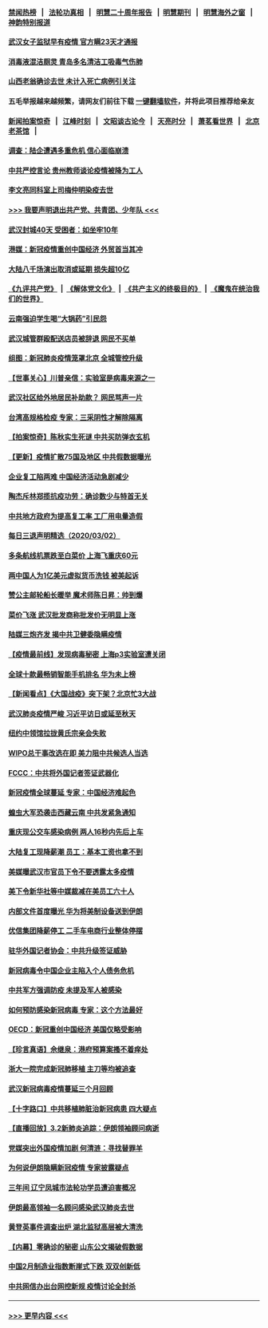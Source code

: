 #### [禁闻热榜](热点新闻.md?=0)  &nbsp;&nbsp;|&nbsp;&nbsp; [法轮功真相](https://github.com/gfw-breaker/truth/blob/master/README.md?=0) &nbsp;&nbsp;|&nbsp;&nbsp; [明慧二十周年报告](https://github.com/gfw-breaker/mh-reports/blob/master/README.md?=0) &nbsp;&nbsp;|&nbsp;&nbsp;[明慧期刊](https://github.com/gfw-breaker/mh-qikan) &nbsp;&nbsp;|&nbsp;&nbsp; [明慧海外之窗](https://github.com/gfw-breaker/mh-news/blob/master/README.md?=0) &nbsp;&nbsp;|&nbsp;&nbsp; [神韵特别报道](https://github.com/gfw-breaker/mh-news/blob/master/shenyun.md?=0)
#### [武汉女子监狱早有疫情 官方瞒23天才通报](../pages/nsc413/n11911717.md?t=03032102) 
#### [消毒液混洁厕灵 青岛多名清洁工吸毒气伤肺](../pages/nsc413/n11911923.md?t=03032102) 
#### [山西老翁确诊去世 未计入死亡病例引关注](../pages/nsc413/n11911802.md?t=03032102) 
#### 五毛举报越来越频繁，请网友们前往下载 [一键翻墙软件](https://github.com/gfw-breaker/ssr-accounts)，并将此项目推荐给亲友
#### [新闻拍案惊奇](https://github.com/gfw-breaker/banned-news/blob/master/pages/link4.md) &nbsp;&nbsp;|&nbsp;&nbsp; [江峰时刻](https://github.com/gfw-breaker/banned-news/blob/master/pages/link4.md) &nbsp;&nbsp;|&nbsp;&nbsp; [文昭谈古论今](https://github.com/gfw-breaker/banned-news/blob/master/pages/link4.md) &nbsp;&nbsp;|&nbsp;&nbsp; [天亮时分](https://github.com/gfw-breaker/banned-news/blob/master/pages/link4.md) &nbsp;&nbsp;|&nbsp;&nbsp; [萧茗看世界](https://github.com/gfw-breaker/banned-news/blob/master/pages/link4.md) &nbsp;&nbsp;|&nbsp;&nbsp; [北京老茶馆](https://github.com/gfw-breaker/banned-news/blob/master/pages/link4.md) &nbsp;&nbsp;|&nbsp;&nbsp; 
#### [调查：陆企遭遇多重危机 信心面临崩溃](../pages/nsc413/n11911842.md?t=03032102) 
#### [中共严控言论 贵州教师谈论疫情被降为工人](../pages/nsc413/n11911428.md?t=03032102) 
#### [李文亮同科室上司梅仲明染疫去世](../pages/nsc413/n11911636.md?t=03032102) 
#### [>>> 我要声明退出共产党、共青团、少年队 <<<](https://github.com/begood0513/goodnews/blob/master/quit/letter.md) 
#### [武汉封城40天 受困者：如坐牢10年](../pages/nsc413/n11911305.md?t=03032102) 
#### [港媒：新冠疫情重创中国经济 外贸首当其冲](../pages/nsc413/n11910970.md?t=03032102) 
#### [大陆八千场演出取消或延期 损失超10亿](../pages/nsc413/n11911406.md?t=03032102) 
#### [《九评共产党》](https://github.com/begood0513/9ping.md/blob/master/README.md) &nbsp;|&nbsp; [《解体党文化》](../../../../jtdwh.md/blob/master/README.md)  &nbsp;|&nbsp; [《共产主义的终极目的》](../../../../gczydzjmd.md/blob/master/README.md) &nbsp;|&nbsp; [《魔鬼在统治我们的世界》](../../../../mgztzwmdsj.md/blob/master/README.md) 
#### [云南强迫学生喝“大锅药”引民怨](../pages/nsc413/n11911326.md?t=03032102) 
#### [武汉城管群殴配送店员被辞退 网民不买单](../pages/nsc413/n11911151.md?t=03032102) 
#### [组图：新冠肺炎疫情笼罩北京 全城管控升级](../pages/nsc413/n11911141.md?t=03032102) 
#### [【世事关心】川普亲信：实验室是病毒来源之一](../pages/nsc413/n11910876.md?t=03032102) 
#### [武汉社区给外地居民补助款？ 网民骂声一片](../pages/nsc413/n11910963.md?t=03032102) 
#### [台湾高规格检疫 专家：三采阴性才解除隔离](../pages/nsc413/n11910829.md?t=03032102) 
#### [【拍案惊奇】陈秋实生死谜 中共买防弹衣玄机](../pages/nsc413/n11910939.md?t=03032102) 
#### [【更新】疫情扩散75国及地区 中共假数据曝光](../pages/nsc413/n11890652.md?t=03032102) 
#### [企业复工陷两难 中国经济活动急剧减少](../pages/nsc413/n11910412.md?t=03032102) 
#### [陶杰斥林郑揽抗疫功劳：确诊数少与特首无关](../pages/nsc413/n11910499.md?t=03032102) 
#### [中共地方政府为提高复工率 工厂用电量造假](../pages/nsc413/n11910955.md?t=03032102) 
#### [每日三退声明精选（2020/03/02）](../pages/nsc413/n11910965.md?t=03032102) 
#### [多条航线机票跌至白菜价 上海飞重庆60元](../pages/nsc413/n11910882.md?t=03032102) 
#### [两中国人为1亿美元虚拟货币洗钱 被美起诉](../pages/nsc413/n11910880.md?t=03032102) 
#### [赞公主邮轮船长暖举 魔术师陈日昇：帅到爆](../pages/nsc413/n11910094.md?t=03032102) 
#### [菜价飞涨 武汉批发商称批发价无明显上涨](../pages/nsc413/n11910304.md?t=03032102) 
#### [陆媒三炮齐发 揭中共卫健委隐瞒疫情](../pages/nsc413/n11909414.md?t=03032102) 
#### [【疫情最前线】发现病毒秘密 上海p3实验室遭关闭](../pages/nsc413/n11910640.md?t=03032102) 
#### [全球十款最畅销智能手机排名 华为未上榜](../pages/nsc413/n11910587.md?t=03032102) 
#### [【新闻看点】《大国战疫》突下架？北京忙3大战](../pages/nsc413/n11910118.md?t=03032102) 
#### [武汉肺炎疫情严峻 习近平访日或延至秋天](../pages/nsc413/n11910570.md?t=03032102) 
#### [纽约中领馆拉拢黄氏宗亲会失败](../pages/nsc413/n11910480.md?t=03032102) 
#### [WIPO总干事改选在即 美力阻中共候选人当选](../pages/nsc413/n11910464.md?t=03032102) 
#### [FCCC：中共将外国记者签证武器化](../pages/nsc413/n11910385.md?t=03032102) 
#### [新冠疫情全球蔓延 专家：中国经济难起色](../pages/nsc413/n11910439.md?t=03032102) 
#### [蝗虫大军恐袭击西藏云南 中共发紧急通知](../pages/nsc413/n11910313.md?t=03032102) 
#### [重庆现公交车感染病例 两人16秒内先后上车](../pages/nsc413/n11910260.md?t=03032102) 
#### [大陆复工现降薪潮 员工：基本工资也拿不到](../pages/nsc413/n11910316.md?t=03032102) 
#### [美媒曝武汉市官员下令不要透露太多疫情](../pages/nsc413/n11910086.md?t=03032102) 
#### [美下令新华社等中媒裁减在美员工六十人](../pages/nsc413/n11910256.md?t=03032102) 
#### [内部文件首度曝光 华为将美制设备送到伊朗](../pages/nsc413/n11910211.md?t=03032102) 
#### [优信集团降薪停工 二手车电商行业整体停摆](../pages/nsc413/n11910090.md?t=03032102) 
#### [驻华外国记者协会：中共升级签证威胁](../pages/nsc413/n11910051.md?t=03032102) 
#### [新冠病毒令中国企业主陷入个人债务危机](../pages/nsc413/n11910079.md?t=03032102) 
#### [中共军方强调防疫 未提及军人被感染](../pages/nsc413/n11909922.md?t=03032102) 
#### [如何预防感染新冠病毒 专家：这个方法最好](../pages/nsc413/n11909928.md?t=03032102) 
#### [OECD：新冠重创中国经济 美国仅略受影响](../pages/nsc413/n11910023.md?t=03032102) 
#### [【珍言真语】佘继泉：港府预算案搔不着痒处](../pages/nsc413/n11910011.md?t=03032102) 
#### [浙大一院完成新冠肺移植 主刀等均被追查](../pages/nsc413/n11909752.md?t=03032102) 
#### [武汉新冠病毒疫情蔓延三个月回顾](../pages/nsc413/n11909784.md?t=03032102) 
#### [【十字路口】中共移植肺脏治新冠病患 四大疑点](../pages/nsc413/n11907932.md?t=03032102) 
#### [【直播回放】3.2新肺炎追踪：伊朗领袖顾问病逝](../pages/nsc413/n11909676.md?t=03032102) 
#### [党媒突出外国疫情加剧 何清涟：寻找替罪羊](../pages/nsc413/n11909315.md?t=03032102) 
#### [为何说伊朗隐瞒新冠疫情 专家披露疑点](../pages/nsc413/n11909701.md?t=03032102) 
#### [三年间 辽宁凤城市法轮功学员遭迫害概况](../pages/nsc413/n11907497.md?t=03032102) 
#### [伊朗最高领袖一名顾问感染武汉肺炎去世](../pages/nsc413/n11909593.md?t=03032102) 
#### [黄登英事件调查出炉 湖北监狱高层被大清洗](../pages/nsc413/n11909542.md?t=03032102) 
#### [【内幕】零确诊的秘密 山东公文揭破假数据](../pages/nsc413/n11903914.md?t=03032102) 
#### [中国2月制造业指数断崖式下跌 双双创新低](../pages/nsc413/n11909490.md?t=03032102) 
#### [中共网信办出台网控新规 疫情讨论全封杀](../pages/nsc413/n11908545.md?t=03032102) 

----
#### [ >>> 更早内容 <<< ](../indexes/nsc413-earlier.md)
